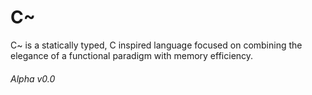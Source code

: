 # C~

C~ is a statically typed, C inspired language focused on combining the elegance of a functional paradigm with memory efficiency.

###### Alpha v0.0